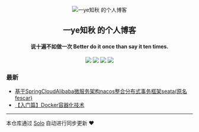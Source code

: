 <p align="center"><img alt="一ye知秋 的个人博客" src="https://static.b3log.org/images/brand/solo-32.png"></p><h2 align="center">
一ye知秋 的个人博客
</h2>

<h4 align="center">说十遍不如做一次 Better do it once than say it ten times.</h4>
<p align="center"><a title="一ye知秋 的个人博客" target="_blank" href="https://github.com/wanming001/solo-blog"><img src="https://img.shields.io/github/last-commit/wanming001/solo-blog.svg?style=flat-square&color=FF9900"></a>
<a title="GitHub repo size in bytes" target="_blank" href="https://github.com/wanming001/solo-blog"><img src="https://img.shields.io/github/repo-size/wanming001/solo-blog.svg?style=flat-square"></a>
<a title="Solo Version" target="_blank" href="https://github.com/b3log/solo/releases"><img src="https://img.shields.io/badge/solo-3.6.7-f1e05a.svg?style=flat-square&color=blueviolet"></a>
<a title="Hits" target="_blank" href="https://github.com/b3log/hits"><img src="https://hits.b3log.org/wanming001/solo-blog.svg"></a></p>

### 最新

* [基于SpringCloudAlibaba微服务架构nacos整合分布式事务框架seata(原名fescar)](https://blog-admin.wanm-mall.com/articles/2019/11/22/1574427565376.html)
* [【入门篇】Docker容器化技术](https://blog-admin.wanm-mall.com/articles/2019/11/22/1574427493789.html)



---

本仓库通过 [Solo](https://github.com/b3log/solo) 自动进行同步更新 ❤️ 